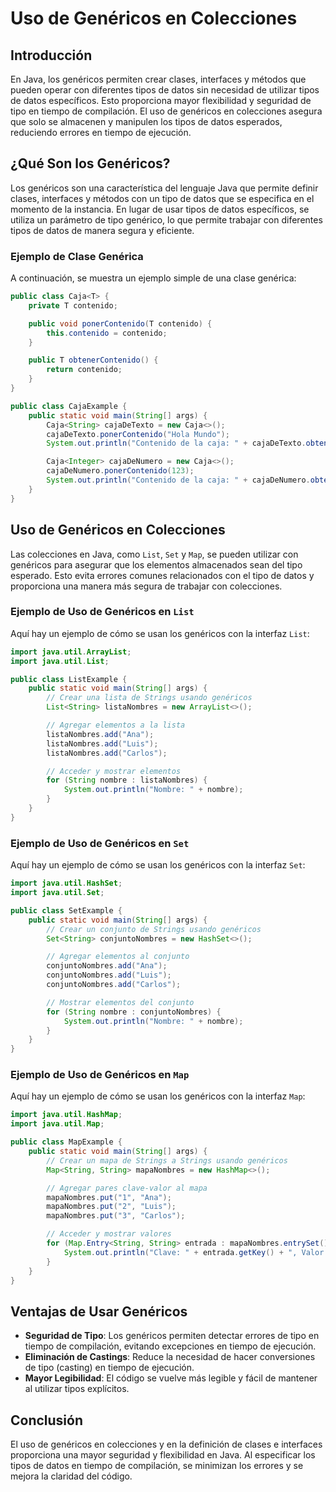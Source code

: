 # Uso de Genéricos en Colecciones

## Introducción

En Java, los genéricos permiten crear clases, interfaces y métodos que pueden operar con diferentes tipos de datos sin necesidad de utilizar tipos de datos específicos. Esto proporciona mayor flexibilidad y seguridad de tipo en tiempo de compilación. El uso de genéricos en colecciones asegura que solo se almacenen y manipulen los tipos de datos esperados, reduciendo errores en tiempo de ejecución.

## ¿Qué Son los Genéricos?

Los genéricos son una característica del lenguaje Java que permite definir clases, interfaces y métodos con un tipo de datos que se especifica en el momento de la instancia. En lugar de usar tipos de datos específicos, se utiliza un parámetro de tipo genérico, lo que permite trabajar con diferentes tipos de datos de manera segura y eficiente.

### Ejemplo de Clase Genérica

A continuación, se muestra un ejemplo simple de una clase genérica:

```java
public class Caja<T> {
    private T contenido;

    public void ponerContenido(T contenido) {
        this.contenido = contenido;
    }

    public T obtenerContenido() {
        return contenido;
    }
}

public class CajaExample {
    public static void main(String[] args) {
        Caja<String> cajaDeTexto = new Caja<>();
        cajaDeTexto.ponerContenido("Hola Mundo");
        System.out.println("Contenido de la caja: " + cajaDeTexto.obtenerContenido());

        Caja<Integer> cajaDeNumero = new Caja<>();
        cajaDeNumero.ponerContenido(123);
        System.out.println("Contenido de la caja: " + cajaDeNumero.obtenerContenido());
    }
}
```

## Uso de Genéricos en Colecciones

Las colecciones en Java, como `List`, `Set` y `Map`, se pueden utilizar con genéricos para asegurar que los elementos almacenados sean del tipo esperado. Esto evita errores comunes relacionados con el tipo de datos y proporciona una manera más segura de trabajar con colecciones.

### Ejemplo de Uso de Genéricos en `List`

Aquí hay un ejemplo de cómo se usan los genéricos con la interfaz `List`:

```java
import java.util.ArrayList;
import java.util.List;

public class ListExample {
    public static void main(String[] args) {
        // Crear una lista de Strings usando genéricos
        List<String> listaNombres = new ArrayList<>();

        // Agregar elementos a la lista
        listaNombres.add("Ana");
        listaNombres.add("Luis");
        listaNombres.add("Carlos");

        // Acceder y mostrar elementos
        for (String nombre : listaNombres) {
            System.out.println("Nombre: " + nombre);
        }
    }
}
```

### Ejemplo de Uso de Genéricos en `Set`

Aquí hay un ejemplo de cómo se usan los genéricos con la interfaz `Set`:

```java
import java.util.HashSet;
import java.util.Set;

public class SetExample {
    public static void main(String[] args) {
        // Crear un conjunto de Strings usando genéricos
        Set<String> conjuntoNombres = new HashSet<>();

        // Agregar elementos al conjunto
        conjuntoNombres.add("Ana");
        conjuntoNombres.add("Luis");
        conjuntoNombres.add("Carlos");

        // Mostrar elementos del conjunto
        for (String nombre : conjuntoNombres) {
            System.out.println("Nombre: " + nombre);
        }
    }
}
```

### Ejemplo de Uso de Genéricos en `Map`

Aquí hay un ejemplo de cómo se usan los genéricos con la interfaz `Map`:

```java
import java.util.HashMap;
import java.util.Map;

public class MapExample {
    public static void main(String[] args) {
        // Crear un mapa de Strings a Strings usando genéricos
        Map<String, String> mapaNombres = new HashMap<>();

        // Agregar pares clave-valor al mapa
        mapaNombres.put("1", "Ana");
        mapaNombres.put("2", "Luis");
        mapaNombres.put("3", "Carlos");

        // Acceder y mostrar valores
        for (Map.Entry<String, String> entrada : mapaNombres.entrySet()) {
            System.out.println("Clave: " + entrada.getKey() + ", Valor: " + entrada.getValue());
        }
    }
}
```

## Ventajas de Usar Genéricos

- **Seguridad de Tipo**: Los genéricos permiten detectar errores de tipo en tiempo de compilación, evitando excepciones en tiempo de ejecución.
- **Eliminación de Castings**: Reduce la necesidad de hacer conversiones de tipo (casting) en tiempo de ejecución.
- **Mayor Legibilidad**: El código se vuelve más legible y fácil de mantener al utilizar tipos explícitos.

## Conclusión

El uso de genéricos en colecciones y en la definición de clases e interfaces proporciona una mayor seguridad y flexibilidad en Java. Al especificar los tipos de datos en tiempo de compilación, se minimizan los errores y se mejora la claridad del código.
